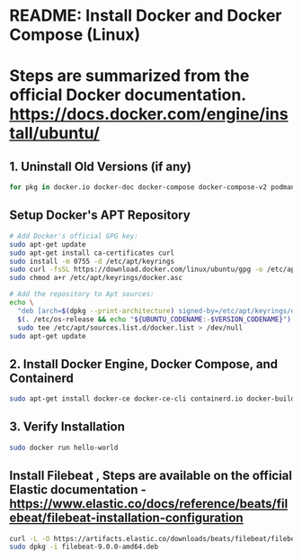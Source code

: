 # README: Install Docker and Docker Compose (Linux)
# Steps are summarized from the official Docker documentation. https://docs.docker.com/engine/install/ubuntu/

## 1. Uninstall Old Versions (if any)
```bash
for pkg in docker.io docker-doc docker-compose docker-compose-v2 podman-docker containerd runc; do sudo apt-get remove $pkg; done
```
 ## Setup Docker's APT Repository
```bash
# Add Docker's official GPG key:
sudo apt-get update
sudo apt-get install ca-certificates curl
sudo install -m 0755 -d /etc/apt/keyrings
sudo curl -fsSL https://download.docker.com/linux/ubuntu/gpg -o /etc/apt/keyrings/docker.asc
sudo chmod a+r /etc/apt/keyrings/docker.asc

# Add the repository to Apt sources:
echo \
  "deb [arch=$(dpkg --print-architecture) signed-by=/etc/apt/keyrings/docker.asc] https://download.docker.com/linux/ubuntu \
  $(. /etc/os-release && echo "${UBUNTU_CODENAME:-$VERSION_CODENAME}") stable" | \
  sudo tee /etc/apt/sources.list.d/docker.list > /dev/null
sudo apt-get update
```
## 2. Install Docker Engine, Docker Compose, and Containerd
```bash 
sudo apt-get install docker-ce docker-ce-cli containerd.io docker-buildx-plugin docker-compose-plugin
```
## 3. Verify Installation
```bash
sudo docker run hello-world
```

## Install Filebeat , Steps are available on the official Elastic documentation - https://www.elastic.co/docs/reference/beats/filebeat/filebeat-installation-configuration
```bash
curl -L -O https://artifacts.elastic.co/downloads/beats/filebeat/filebeat-9.0.0-amd64.deb
sudo dpkg -i filebeat-9.0.0-amd64.deb
```	
